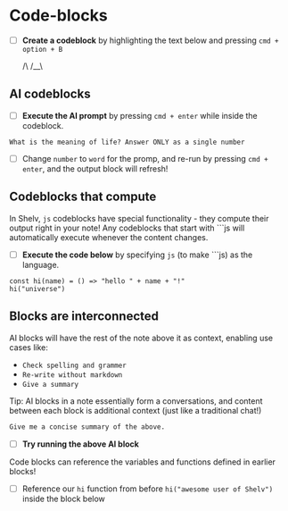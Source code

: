 # Code-blocks

- [ ] **Create a codeblock** by highlighting the text below and pressing `cmd + option + B`

  /\ 
 /__\


## AI codeblocks

- [ ] **Execute the AI prompt** by pressing `cmd + enter` while inside the codeblock.

```llm
What is the meaning of life? Answer ONLY as a single number
```

- [ ] Change `number` to `word` for the promp, and re-run by pressing `cmd + enter`, and the output block will refresh!


## Codeblocks that compute

In Shelv, `js` codeblocks have special functionality - they compute their output right in your note! Any codeblocks that start with ```js will automatically execute whenever the content changes.

- [ ] **Execute the code below** by specifying `js` (to make ```js) as the language.

```
const hi(name) = () => "hello " + name + "!"
hi("universe")
```

## Blocks are interconnected

AI blocks will have the rest of the note above it as context, enabling use cases like:
- `Check spelling and grammer`
- `Re-write without markdown`
- `Give a summary`

Tip: AI blocks in a note essentially form a conversations, and content between each block is additional context (just like a traditional chat!)

```ai
Give me a concise summary of the above.
```

- [ ] **Try running the above AI block**

Code blocks can reference the variables and functions defined in earlier blocks!

- [ ] Reference our `hi` function from before `hi("awesome user of Shelv")` inside the block below

```js

```
